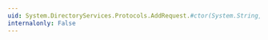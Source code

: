 ```yaml
---
uid: System.DirectoryServices.Protocols.AddRequest.#ctor(System.String,System.DirectoryServices.Protocols.DirectoryAttribute[])
internalonly: False
---
```

